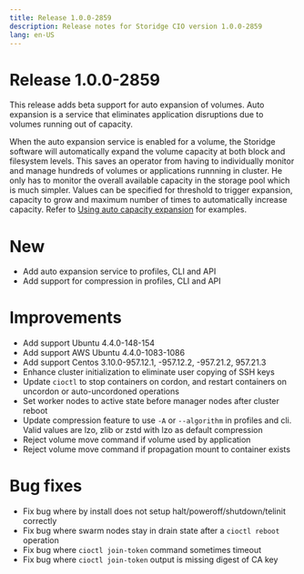 ```yaml
---
title: Release 1.0.0-2859
description: Release notes for Storidge CIO version 1.0.0-2859
lang: en-US
---
```


# Release 1.0.0-2859
This release adds beta support for auto expansion of volumes. Auto expansion is a service that eliminates application disruptions due to volumes running out of capacity.

When the auto expansion service is enabled for a volume, the Storidge software will automatically expand the volume capacity at both block and filesystem levels. This saves an operator from having to individually monitor and manage hundreds of volumes or applications runnning in cluster. He only has to monitor the overall available capacity in the storage pool which is much simpler. Values can be specified for threshold to trigger expansion, capacity to grow and maximum number of times to automatically increase capacity. Refer to [Using auto capacity expansion](https://guide.storidge.com/getting_started/autoexpand.html) for examples.

# New
- Add auto expansion service to profiles, CLI and API
- Add support for compression in profiles, CLI and API

# Improvements
- Add support Ubuntu 4.4.0-148-154
- Add support AWS Ubuntu 4.4.0-1083-1086
- Add support Centos 3.10.0-957.12.1, -957.12.2, -957.21.2, 957.21.3
- Enhance cluster initialization to eliminate user copying of SSH keys
- Update `cioctl` to stop containers on cordon, and restart containers on uncordon or auto-uncordoned operations
- Set worker nodes to active state before manager nodes after cluster reboot
- Update compression feature to use `-A` or `--algorithm` in profiles and cli. Valid values are lzo, zlib or zstd with lzo as default compression
- Reject volume move command if volume used by application
- Reject volume move command if propagation mount to container exists

# Bug fixes
- Fix bug where by install does not setup halt/poweroff/shutdown/telinit correctly
- Fix bug where swarm nodes stay in drain state after a `cioctl reboot` operation
- Fix bug where `cioctl join-token` command sometimes timeout
- Fix bug where `cioctl join-token` output is missing digest of CA key
